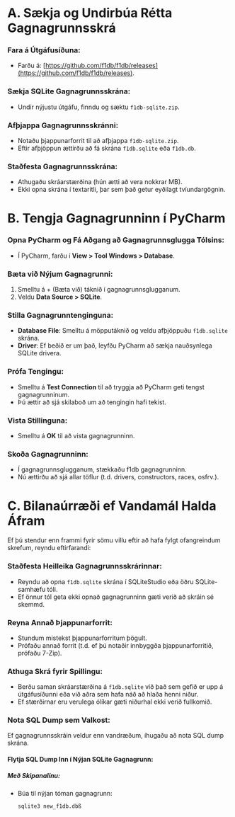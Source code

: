 # A. Sækja og Undirbúa Rétta Gagnagrunnsskrá

### Fara á Útgáfusíðuna:
- Farðu á: [https://github.com/f1db/f1db/releases](https://github.com/f1db/f1db/releases).

### Sækja SQLite Gagnagrunnsskrána:
- Undir nýjustu útgáfu, finndu og sæktu `f1db-sqlite.zip`.

### Afþjappa Gagnagrunnsskránni:
- Notaðu þjappunarforrit til að afþjappa `f1db-sqlite.zip`.
- Eftir afþjöppun ættirðu að fá skrána `f1db.sqlite` eða `f1db.db`.

### Staðfesta Gagnagrunnsskrána:
- Athugaðu skráarstærðina (hún ætti að vera nokkrar MB).
- Ekki opna skrána í textaritli, þar sem það getur eyðilagt tvíundargögnin.

# B. Tengja Gagnagrunninn í PyCharm

### Opna PyCharm og Fá Aðgang að Gagnagrunnsglugga Tólsins:
- Í PyCharm, farðu í **View > Tool Windows > Database**.

### Bæta við Nýjum Gagnagrunni:
1. Smelltu á + (Bæta við) táknið í gagnagrunnsglugganum.
2. Veldu **Data Source > SQLite**.

### Stilla Gagnagrunntenginguna:
- **Database File**: Smelltu á möpputáknið og veldu afþjöppuðu `f1db.sqlite` skrána.
- **Driver**: Ef beðið er um það, leyfðu PyCharm að sækja nauðsynlega SQLite drivera.

### Prófa Tengingu:
- Smelltu á **Test Connection** til að tryggja að PyCharm geti tengst gagnagrunninum.
- Þú ættir að sjá skilaboð um að tengingin hafi tekist.

### Vista Stillinguna:
- Smelltu á **OK** til að vista gagnagrunninn.

### Skoða Gagnagrunninn:
- Í gagnagrunnsglugganum, stækkaðu f1db gagnagrunninn.
- Nú ættirðu að sjá allar töflur (t.d. drivers, constructors, races, osfrv.).

# C. Bilanaúrræði ef Vandamál Halda Áfram

Ef þú stendur enn frammi fyrir sömu villu eftir að hafa fylgt ofangreindum skrefum, reyndu eftirfarandi:

### Staðfesta Heilleika Gagnagrunnsskrárinnar:
- Reyndu að opna `f1db.sqlite` skrána í SQLiteStudio eða öðru SQLite-samhæfu tóli.
- Ef önnur tól geta ekki opnað gagnagrunninn gæti verið að skráin sé skemmd.

### Reyna Annað Þjappunarforrit:
- Stundum mistekst þjappunarforritum þögult.
- Prófaðu annað forrit (t.d. ef þú notaðir innbyggða þjappunarforritið, prófaðu 7-Zip).

### Athuga Skrá fyrir Spillingu:
- Berðu saman skráarstærðina á `f1db.sqlite` við það sem gefið er upp á útgáfusíðunni eða við aðra sem hafa náð að hlaða henni niður.
- Ef stærðirnar eru verulega ólíkar gæti niðurhal ekki verið fullkomið.

### Nota SQL Dump sem Valkost:
Ef gagnagrunnsskráin veldur enn vandræðum, íhugaðu að nota SQL dump skrána.

#### Flytja SQL Dump Inn í Nýjan SQLite Gagnagrunn:

##### Með Skipanalínu:
- Búa til nýjan tóman gagnagrunn:
  ```bash
  sqlite3 new_f1db.dbß
